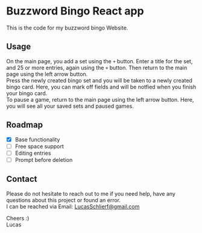 # Buzzword Bingo React app

This is the code for my buzzword bingo Website.

## Usage

On the main page, you add a set using the `+` button. Enter a title for the set, and 25 or more entries, again using the `+` button. Then return to the main page using the left arrow button.  
Press the newly created bingo set and you will be taken to a newly created bingo card. Here, you can mark off fields and will be notfied when you finish your bingo card.  
To pause a game, return to the main page using the left arrow button. Here, you will see all your saved sets and paused games.

## Roadmap

- [x] Base functionality
- [ ] Free space support
- [ ] Editing entries
- [ ] Prompt before deletion

## Contact

Please do not hesitate to reach out to me if you need help, have any questions about this project or found an error.  
I can be reached via Email: [LucasSchlierf@gmail.com](mailto:LucasSchlierf@gmail.com)

Cheers :)  
Lucas
